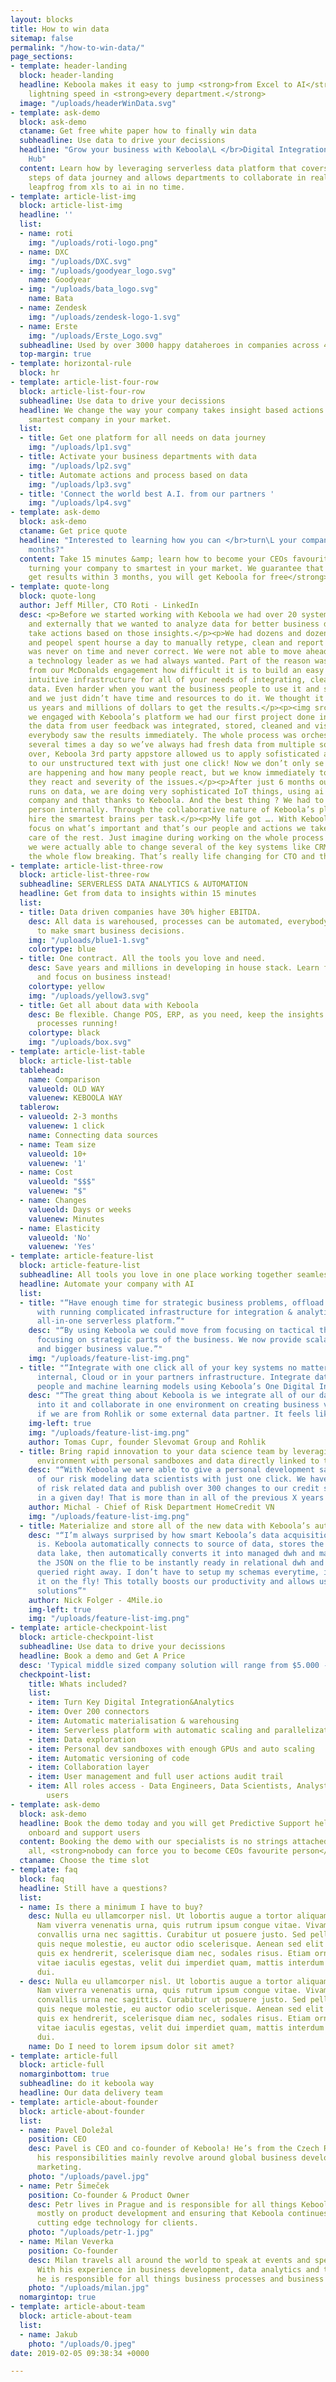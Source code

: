 ```yaml
---
layout: blocks
title: How to win data
sitemap: false
permalink: "/how-to-win-data/"
page_sections:
- template: header-landing
  block: header-landing
  headline: Keboola makes it easy to jump <strong>from Excel to AI</strong><br> with
    lightning speed in <strong>every department.</strong>
  image: "/uploads/headerWinData.svg"
- template: ask-demo
  block: ask-demo
  ctaname: Get free white paper how to finally win data
  subheadline: Use data to drive your decissions
  headline: "Grow your business with Keboola\L </br>Digital Integration & Analytics
    Hub"
  content: Learn how by leveraging serverless data platform that covers all of the
    steps of data journey and allows departments to collaborate in real time you can
    leapfrog from xls to ai in no time.
- template: article-list-img
  block: article-list-img
  headline: ''
  list:
  - name: roti
    img: "/uploads/roti-logo.png"
  - name: DXC
    img: "/uploads/DXC.svg"
  - img: "/uploads/goodyear_logo.svg"
    name: Goodyear
  - img: "/uploads/bata_logo.svg"
    name: Bata
  - name: Zendesk
    img: "/uploads/zendesk-logo-1.svg"
  - name: Erste
    img: "/uploads/Erste_Logo.svg"
  subheadline: Used by over 3000 happy dataheroes in companies across 4 continents
  top-margin: true
- template: horizontal-rule
  block: hr
- template: article-list-four-row
  block: article-list-four-row
  subheadline: Use data to drive your decissions
  headline: We change the way your company takes insight based actions. Become the
    smartest company in your market.
  list:
  - title: Get one platform for all needs on data journey
    img: "/uploads/lp1.svg"
  - title: Activate your business departments with data
    img: "/uploads/lp2.svg"
  - title: Automate actions and process based on data
    img: "/uploads/lp3.svg"
  - title: 'Connect the world best A.I. from our partners '
    img: "/uploads/lp4.svg"
- template: ask-demo
  block: ask-demo
  ctaname: Get price quote
  headline: "Interested to learning how you can </br>turn\L your company in just 3
    months?"
  content: Take 15 minutes &amp; learn how to become your CEOs favourite person while
    turning your company to smartest in your market. We guarantee that if you <strong>don’t
    get results within 3 months, you will get Keboola for free</strong>.
- template: quote-long
  block: quote-long
  author: Jeff Miller, CTO Roti - LinkedIn
  desc: <p>Before we started working with Keboola we had over 20 systems internally
    and externally that we wanted to analyze data for better business decissions and
    take actions based on those insights.</p><p>We had dozens and dozens of xls spreadsheets
    and peopel spent hourse a day to manually retype, clean and report the data. It
    was never on time and never correct. We were not able to move ahead and become
    a technology leader as we had always wanted. Part of the reason was that we new
    from our McDonalds engagement how difficult it is to build an easy enough and
    intuitive infrastructure for all of your needs of integrating, cleaning and analyzing
    data. Even harder when you want the business people to use it and self serve analytics
    and we just didn’t have time and resources to do it. We thought it would take
    us years and millions of dollars to get the results.</p><p><img src="/uploads/quote-img.jpg"></p><p>After
    we engaged with Keboola’s platform we had our first project done in 3 days. All
    the data from user feedback was integrated, stored, cleaned and visualised so
    everybody saw the results immediately. The whole process was orchestrated to happen
    several times a day so we’ve always had fresh data from multiple sources together.</p><p>More
    over, Keboola 3rd party appstore allowed us to apply sofisticated ai techniques
    to our unstructured text with just one click! Now we don’t only se where things
    are happening and how many people react, but we know immediately to what or who
    they react and severity of the issues.</p><p>After just 6 months our whole company
    runs on data, we are doing very sophisticated IoT things, using ai across the
    company and that thanks to Keboola. And the best thing ? We had to only hire one
    person internally. Through the collaborative nature of Keboola’s platform we just
    hire the smartest brains per task.</p><p>My life got …. With Keboola I can really
    focus on what’s important and that’s our people and actions we take. Keboola takes
    care of the rest. Just imagine during working on the whole process in Keboola
    we were actually able to change several of the key systems like CRM, POS without
    the whole flow breaking. That’s really life changing for CTO and the whole business.</p>
- template: article-list-three-row
  block: article-list-three-row
  subheadline: SERVERLESS DATA ANALYTICS & AUTOMATION
  headline: Get from data to insights within 15 minutes
  list:
  - title: Data driven companies have 30% higher EBITDA.
    desc: All data is warehoused, processes can be automated, everybody gets insights
      to make smart business decisions.
    img: "/uploads/blue1-1.svg"
    colortype: blue
  - title: One contract. All the tools you love and need.
    desc: Save years and millions in developing in house stack. Learn from our mistakes
      and focus on business instead!
    colortype: yellow
    img: "/uploads/yellow3.svg"
  - title: Get all about data with Keboola
    desc: Be flexible. Change POS, ERP, as you need, keep the insights intact and
      processes running!
    colortype: black
    img: "/uploads/box.svg"
- template: article-list-table
  block: article-list-table
  tablehead:
    name: Comparison
    valueold: OLD WAY
    valuenew: KEBOOLA WAY
  tablerow:
  - valueold: 2-3 months
    valuenew: 1 click
    name: Connecting data sources
  - name: Team size
    valueold: 10+
    valuenew: '1'
  - name: Cost
    valueold: "$$$"
    valuenew: "$"
  - name: Changes
    valueold: Days or weeks
    valuenew: Minutes
  - name: Elasticity
    valueold: 'No'
    valuenew: 'Yes'
- template: article-feature-list
  block: article-feature-list
  subheadline: All tools you love in one place working together seamlessly
  headline: Automate your company with AI
  list:
  - title: "“Have enough time for strategic business problems, offload all the problems
      with running complicated infrastructure for integration & analytics to Keboola’s
      all-in-one serverless platform.”"
    desc: "“By using Keboola we could move from focusing on tactical things to really
      focusing on strategic parts of the business. We now provide scalable platform
      and bigger business value.”"
    img: "/uploads/feature-list-img.png"
  - title: "“Integrate with one click all of your key systems no matter if they are
      internal, Cloud or in your partners infrastructure. Integrate data, processes,
      people and machine learning models using Keboola’s One Digital Integration Hub”"
    desc: "“The great thing about Keboola is we integrate all of our data and processes
      into it and collaborate in one environment on creating business value no matter
      if we are from Rohlik or some external data partner. It feels like one world”"
    img-left: true
    img: "/uploads/feature-list-img.png"
    author: Tomas Cupr, founder Slevomat Group and Rohlik
  - title: Bring rapid innovation to your data science team by leveraging developer
      environment with personal sandboxes and data directly linked to them.
    desc: "“With Keboola we were able to give a personal development sandbox to all
      of our risk modeling data scientists with just one click. We have over 30TB
      of risk related data and publish over 300 changes to our credit score models
      in a given day! That is more than in all of the previous X years together!”"
    author: Michal - Chief of Risk Department HomeCredit VN
    img: "/uploads/feature-list-img.png"
  - title: Materialize and store all of the new data with Keboola’s auto storage
    desc: "“I’m always surprised by how smart Keboola’s data acquisition and warehousing
      is. Keboola automatically connects to source of data, stores the JSON file in
      data lake, then automatically converts it into managed dwh and materializes
      the JSON on the flie to be instantly ready in relational dwh and ready to be
      queried right away. I don’t have to setup my schemas everytime, it recognizes
      it on the fly! This totally boosts our productivity and allows us to build scalable
      solutions”"
    author: Nick Folger - 4Mile.io
    img-left: true
    img: "/uploads/feature-list-img.png"
- template: article-checkpoint-list
  block: article-checkpoint-list
  subheadline: Use data to drive your decissions
  headline: Book a demo and Get A Price
  desc: 'Typical middle sized company solution will range from $5.000 - $12.000 monthly     saving you about $500.000 per year.'
  checkpoint-list:
    title: Whats included?
    list:
    - item: Turn Key Digital Integration&Analytics
    - item: Over 200 connectors
    - item: Automatic materialisation & warehousing
    - item: Serverless platform with automatic scaling and parallelization
    - item: Data exploration
    - item: Personal dev sandboxes with enough GPUs and auto scaling
    - item: Automatic versioning of code
    - item: Collaboration layer
    - item: User management and full user actions audit trail
    - item: All roles access - Data Engineers, Data Scientists, Analysts, Citizen
        users
- template: ask-demo
  block: ask-demo
  headline: Book the demo today and you will get Predictive Support helping to fully
    onboard and support users
  content: Booking the demo with our specialists is no strings attached.<br>After
    all, <strong>nobody can force you to become CEOs favourite person</strong> :)
  ctaname: Choose the time slot
- template: faq
  block: faq
  headline: Still have a questions?
  list:
  - name: Is there a minimum I have to buy?
    desc: Nulla eu ullamcorper nisl. Ut lobortis augue a tortor aliquam ullamcorper.
      Nam viverra venenatis urna, quis rutrum ipsum congue vitae. Vivamus commodo
      convallis urna nec sagittis. Curabitur ut posuere justo. Sed pellentesque ipsum
      quis neque molestie, eu auctor odio scelerisque. Aenean sed elit ex. Suspendisse
      quis ex hendrerit, scelerisque diam nec, sodales risus. Etiam ornare, tellus
      vitae iaculis egestas, velit dui imperdiet quam, mattis interdum arcu est ut
      dui.
  - desc: Nulla eu ullamcorper nisl. Ut lobortis augue a tortor aliquam ullamcorper.
      Nam viverra venenatis urna, quis rutrum ipsum congue vitae. Vivamus commodo
      convallis urna nec sagittis. Curabitur ut posuere justo. Sed pellentesque ipsum
      quis neque molestie, eu auctor odio scelerisque. Aenean sed elit ex. Suspendisse
      quis ex hendrerit, scelerisque diam nec, sodales risus. Etiam ornare, tellus
      vitae iaculis egestas, velit dui imperdiet quam, mattis interdum arcu est ut
      dui.
    name: Do I need to lorem ipsum dolor sit amet?
- template: article-full
  block: article-full
  nomarginbottom: true
  subheadline: do it keboola way
  headline: Our data delivery team
- template: article-about-founder
  block: article-about-founder
  list:
  - name: Pavel Doležal
    position: CEO
    desc: Pavel is CEO and co-founder of Keboola! He’s from the Czech Republic and
      his responsibilities mainly revolve around global business development and global
      marketing.
    photo: "/uploads/pavel.jpg"
  - name: Petr Šimeček
    position: Co-founder & Product Owner
    desc: Petr lives in Prague and is responsible for all things Keboola. He works
      mostly on product development and ensuring that Keboola continues to provide
      cutting edge technology for clients.
    photo: "/uploads/petr-1.jpg"
  - name: Milan Veverka
    position: Co-founder
    desc: Milan travels all around the world to speak at events and speak to clients.
      With his experience in business development, data analytics and technology,
      he is responsible for all things business processes and business development.
    photo: "/uploads/milan.jpg"
  nomargintop: true
- template: article-about-team
  block: article-about-team
  list:
  - name: Jakub
    photo: "/uploads/0.jpeg"
date: 2019-02-05 09:38:34 +0000

---
```

